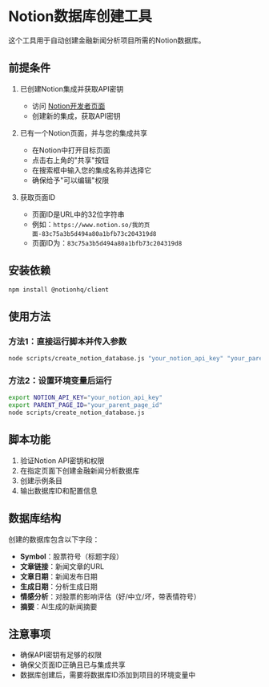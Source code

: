# Notion数据库创建工具

这个工具用于自动创建金融新闻分析项目所需的Notion数据库。

## 前提条件

1. 已创建Notion集成并获取API密钥
   - 访问 [Notion开发者页面](https://www.notion.so/my-integrations)
   - 创建新的集成，获取API密钥

2. 已有一个Notion页面，并与您的集成共享
   - 在Notion中打开目标页面
   - 点击右上角的"共享"按钮
   - 在搜索框中输入您的集成名称并选择它
   - 确保给予"可以编辑"权限

3. 获取页面ID
   - 页面ID是URL中的32位字符串
   - 例如：`https://www.notion.so/我的页面-83c75a3b5d494a80a1bfb73c204319d8`
   - 页面ID为：`83c75a3b5d494a80a1bfb73c204319d8`

## 安装依赖

```bash
npm install @notionhq/client
```

## 使用方法

### 方法1：直接运行脚本并传入参数

```bash
node scripts/create_notion_database.js "your_notion_api_key" "your_parent_page_id"
```

### 方法2：设置环境变量后运行

```bash
export NOTION_API_KEY="your_notion_api_key"
export PARENT_PAGE_ID="your_parent_page_id"
node scripts/create_notion_database.js
```

## 脚本功能

1. 验证Notion API密钥和权限
2. 在指定页面下创建金融新闻分析数据库
3. 创建示例条目
4. 输出数据库ID和配置信息

## 数据库结构

创建的数据库包含以下字段：

- **Symbol**：股票符号（标题字段）
- **文章链接**：新闻文章的URL
- **文章日期**：新闻发布日期
- **生成日期**：分析生成日期
- **情感分析**：对股票的影响评估（好/中立/坏，带表情符号）
- **摘要**：AI生成的新闻摘要

## 注意事项

- 确保API密钥有足够的权限
- 确保父页面ID正确且已与集成共享
- 数据库创建后，需要将数据库ID添加到项目的环境变量中
